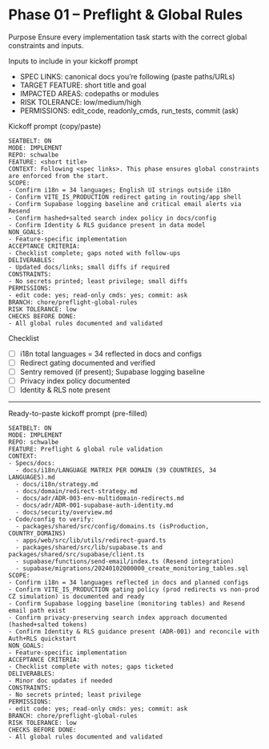 # Phase 01 – Preflight & Global Rules

Purpose
Ensure every implementation task starts with the correct global constraints and inputs.

Inputs to include in your kickoff prompt
- SPEC LINKS: canonical docs you’re following (paste paths/URLs)
- TARGET FEATURE: short title and goal
- IMPACTED AREAS: codepaths or modules
- RISK TOLERANCE: low/medium/high
- PERMISSIONS: edit_code, readonly_cmds, run_tests, commit (ask)

Kickoff prompt (copy/paste)
```
SEATBELT: ON
MODE: IMPLEMENT
REPO: schwalbe
FEATURE: <short title>
CONTEXT: Following <spec links>. This phase ensures global constraints are enforced from the start.
SCOPE:
- Confirm i18n = 34 languages; English UI strings outside i18n
- Confirm VITE_IS_PRODUCTION redirect gating in routing/app shell
- Confirm Supabase logging baseline and critical email alerts via Resend
- Confirm hashed+salted search index policy in docs/config
- Confirm Identity & RLS guidance present in data model
NON_GOALS:
- Feature-specific implementation
ACCEPTANCE CRITERIA:
- Checklist complete; gaps noted with follow-ups
DELIVERABLES:
- Updated docs/links; small diffs if required
CONSTRAINTS:
- No secrets printed; least privilege; small diffs
PERMISSIONS:
- edit code: yes; read-only cmds: yes; commit: ask
BRANCH: chore/preflight-global-rules
RISK TOLERANCE: low
CHECKS BEFORE DONE:
- All global rules documented and validated
```

Checklist
- [ ] i18n total languages = 34 reflected in docs and configs
- [ ] Redirect gating documented and verified
- [ ] Sentry removed (if present); Supabase logging baseline
- [ ] Privacy index policy documented
- [ ] Identity & RLS note present

---

Ready-to-paste kickoff prompt (pre-filled)
```
SEATBELT: ON
MODE: IMPLEMENT
REPO: schwalbe
FEATURE: Preflight & global rule validation
CONTEXT:
- Specs/docs:
  - docs/i18n/LANGUAGE MATRIX PER DOMAIN (39 COUNTRIES, 34 LANGUAGES).md
  - docs/i18n/strategy.md
  - docs/domain/redirect-strategy.md
  - docs/adr/ADR-003-env-multidomain-redirects.md
  - docs/adr/ADR-001-supabase-auth-identity.md
  - docs/security/overview.md
- Code/config to verify:
  - packages/shared/src/config/domains.ts (isProduction, COUNTRY_DOMAINS)
  - apps/web/src/lib/utils/redirect-guard.ts
  - packages/shared/src/lib/supabase.ts and packages/shared/src/supabase/client.ts
  - supabase/functions/send-email/index.ts (Resend integration)
  - supabase/migrations/20240102000000_create_monitoring_tables.sql
SCOPE:
- Confirm i18n = 34 languages reflected in docs and planned configs
- Confirm VITE_IS_PRODUCTION gating policy (prod redirects vs non-prod CZ simulation) is documented and ready
- Confirm Supabase logging baseline (monitoring tables) and Resend email path exist
- Confirm privacy-preserving search index approach documented (hashed+salted tokens)
- Confirm Identity & RLS guidance present (ADR-001) and reconcile with Auth+RLS quickstart
NON_GOALS:
- Feature-specific implementation
ACCEPTANCE CRITERIA:
- Checklist complete with notes; gaps ticketed
DELIVERABLES:
- Minor doc updates if needed
CONSTRAINTS:
- No secrets printed; least privilege
PERMISSIONS:
- edit code: yes; read-only cmds: yes; commit: ask
BRANCH: chore/preflight-global-rules
RISK TOLERANCE: low
CHECKS BEFORE DONE:
- All global rules documented and validated
```

